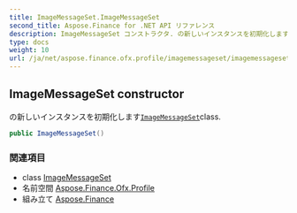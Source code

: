 ```yaml
---
title: ImageMessageSet.ImageMessageSet
second_title: Aspose.Finance for .NET API リファレンス
description: ImageMessageSet コンストラクタ. の新しいインスタンスを初期化しますImageMessageSetclass.
type: docs
weight: 10
url: /ja/net/aspose.finance.ofx.profile/imagemessageset/imagemessageset/
---
```

## ImageMessageSet constructor

の新しいインスタンスを初期化します[`ImageMessageSet`](../)class.

```csharp
public ImageMessageSet()
```

### 関連項目

* class [ImageMessageSet](../)
* 名前空間 [Aspose.Finance.Ofx.Profile](../../imagemessageset/)
* 組み立て [Aspose.Finance](../../../)


